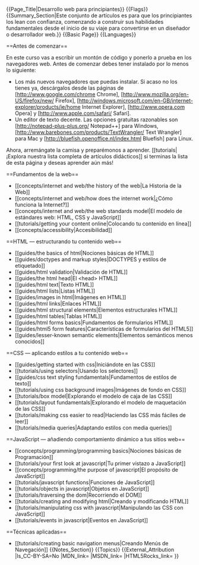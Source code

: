 {{Page_Title|Desarrollo web para principiantes}}
{{Flags}}
{{Summary_Section|Este conjunto de artículos es para que los principiantes los lean con confianza, comenzando a construir sus habilidades fundamentales desde el inicio de su viaje para convertirse en un diseñador o desarrollador web.}}
{{Basic Page}}
{{Languages}}

==Antes de comenzar==

En este curso vas a escribir un montón de código y ponerlo a prueba en los navegadores web. Antes de comenzar debes tener instalado por lo menos lo siguiente:

* Los más nuevos navegadores que puedas instalar. Si acaso no los tienes ya, descárgalos desde las páginas de [http://www.google.com/chrome Chrome], [http://www.mozilla.org/en-US/firefox/new/ Firefox], [http://windows.microsoft.com/en-GB/internet-explorer/products/ie/home Internet Explorer], [http://www.opera.com Opera] y [http://www.apple.com/safari/ Safari].
* Un editor de texto decente. Las opciones gratuitas razonables son [http://notepad-plus-plus.org/ Notepad++] para Windows, [http://www.barebones.com/products/TextWrangler/ Text Wrangler] para Mac y [http://bluefish.openoffice.nl/index.html Bluefish] para Linux.

Ahora, arremángate la camisa y preparémonos a aprender. [[tutorials|¡Explora nuestra lista completa de artículos didácticos]] si terminas la lista de esta página y deseas aprender aún más!

==Fundamentos de la web==

* [[concepts/internet and web/the history of the web|La Historia de la Web]]
* [[concepts/internet and web/how does the internet work|¿Cómo funciona la Internet?]]
* [[concepts/internet and web/the web standards model|El modelo de estándares web: HTML, CSS y JavaScript]]
* [[tutorials/getting your content online|Colocando tu contenido en línea]]
* [[concepts/accessibility|Accesibilidad]]

==HTML — estructurando tu contenido web==

* [[guides/the basics of html|Nociones básicas de HTML]]
* [[guides/doctypes and markup styles|DOCTYPES y estilos de etiquetado]]
* [[guides/html validation|Validación de HTML]]
* [[guides/the html head|El &lt;head&gt; HTML]]
* [[guides/html text|Texto HTML]]
* [[guides/html lists|Listas HTML]]
* [[guides/images in html|Imágenes en HTML]]
* [[guides/html links|Enlaces HTML]]
* [[guides/html structural elements|Elementos estructurales HTML]]
* [[guides/html tables|Tablas HTML]]
* [[guides/html forms basics|Fundamentos de formularios HTML]]
* [[guides/html5 form features|Características de formularios del HTML5]]
* [[guides/lesser-known semantic elements|Elementos semánticos menos conocidos]]

==CSS — aplicando estilos a tu contenido web==

* [[guides/getting started with css|Iniciándote en las CSS]]
* [[tutorials/using selectors|Usando los selectores]]
* [[guides/css text styling fundamentals|Fundamentos de estilos de texto]]
* [[tutorials/using css background images|Imágenes de fondo en CSS]]
* [[tutorials/box model|Explorando el modelo de caja de las CSS]]
* [[tutorials/layout fundamentals|Explorando el modelo de maquetación de las CSS]]
* [[tutorials/making css easier to read|Haciendo las CSS más fáciles de leer]]
* [[tutorials/media queries|Adaptando estilos con media queries]]

==JavaScript — añadiendo comportamiento dinámico a tus sitios web==

* [[concepts/programming/programming basics|Nociones básicas  de Programación]]
* [[tutorials/your first look at javascript|Tu primer vistazo a JavaScript]]
* [[concepts/programming/the purpose of javascript|El propósito de JavaScript]]
* [[tutorials/javascript functions|Funciones de JavaScript]]
* [[tutorials/objects in javascript|Objetos en JavaScript]]
* [[tutorials/traversing the dom|Recorriendo el DOM]]
* [[tutorials/creating and modifying html|Creando y modificando HTML]]
* [[tutorials/manipulating css with javascript|Manipulando las CSS con JavaScript]]
* [[tutorials/events in javascript|Eventos en JavaScript]]


==Técnicas aplicadas==

* [[tutorials/creating basic navigation menus|Creando Menús de Navegación]]
{{Notes_Section}}
{{Topics}}
{{External_Attribution
|Is_CC-BY-SA=No
|MDN_link=
|MSDN_link=
|HTML5Rocks_link=
}}